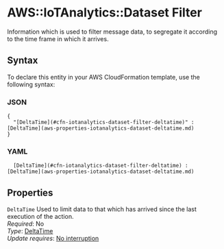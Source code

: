 # AWS::IoTAnalytics::Dataset Filter<a name="aws-properties-iotanalytics-dataset-filter"></a>

Information which is used to filter message data, to segregate it according to the time frame in which it arrives\.

## Syntax<a name="aws-properties-iotanalytics-dataset-filter-syntax"></a>

To declare this entity in your AWS CloudFormation template, use the following syntax:

### JSON<a name="aws-properties-iotanalytics-dataset-filter-syntax.json"></a>

```
{
  "[DeltaTime](#cfn-iotanalytics-dataset-filter-deltatime)" : [DeltaTime](aws-properties-iotanalytics-dataset-deltatime.md)
}
```

### YAML<a name="aws-properties-iotanalytics-dataset-filter-syntax.yaml"></a>

```
﻿  [DeltaTime](#cfn-iotanalytics-dataset-filter-deltatime) : [DeltaTime](aws-properties-iotanalytics-dataset-deltatime.md)
```

## Properties<a name="aws-properties-iotanalytics-dataset-filter-properties"></a>

`DeltaTime`  <a name="cfn-iotanalytics-dataset-filter-deltatime"></a>
Used to limit data to that which has arrived since the last execution of the action\.  
*Required*: No  
*Type*: [DeltaTime](aws-properties-iotanalytics-dataset-deltatime.md)  
*Update requires*: [No interruption](https://docs.aws.amazon.com/AWSCloudFormation/latest/UserGuide/using-cfn-updating-stacks-update-behaviors.html#update-no-interrupt)